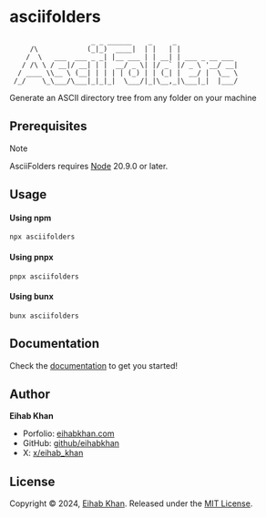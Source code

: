 # asciifolders

```
                    _ _ ______    _     _
     /\            (_|_)  ____|  | |   | |
    /  \   ___  ___ _ _| |__ ___ | | __| | ___ _ __ ___
   / /\ \ / __|/ __| | |  __/ _ \| |/ _` |/ _ \ '__/ __|
  / ____ \\__ \ (__| | | | | (_) | | (_| |  __/ |  \__ \
 /_/    \_\___/\___|_|_|_|  \___/|_|\__,_|\___|_|  |___/
```

Generate an ASCII directory tree from any folder on your machine

## Prerequisites
> [!Note]
> AsciiFolders requires [Node](https://nodejs.org/en) 20.9.0 or later.

## Usage

#### Using npm

```shell
npx asciifolders
```

#### Using pnpx

```shell
pnpx asciifolders
```

#### Using bunx

```shell
bunx asciifolders
```

## Documentation

Check the [documentation](https://asciifolders.com/docs) to get you started!

## Author

**Eihab Khan**

- Porfolio: [eihabkhan.com](https://eihabkhan.com)
- GitHub: [github/eihabkhan](https://github.com/eihabkhan)
- X: [x/eihab_khan](https://x.com/eihab_khan)

## License

Copyright © 2024, [Eihab Khan](https://eihabkhan.com).
Released under the [MIT License](LICENSE).
